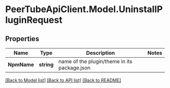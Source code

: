 # PeerTubeApiClient.Model.UninstallPluginRequest

## Properties

Name | Type | Description | Notes
------------ | ------------- | ------------- | -------------
**NpmName** | **string** | name of the plugin/theme in its package.json | 

[[Back to Model list]](../README.md#documentation-for-models) [[Back to API list]](../README.md#documentation-for-api-endpoints) [[Back to README]](../README.md)

